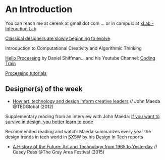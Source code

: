 
# An Introduction
You can reach me at cerenk at gmail dot com
... or in campus: at [xLab - Interaction Lab](http://xlab.yasar.edu.tr)

[Classical designers are slowly beginning to evolve](https://johnmaeda.github.io/#22) 

Introduction to Computational Creativity and Algorithmic Thinking

[Hello Processing](https://hello.processing.org) by Daniel Shiffman... and his Youtube Channel: [Coding Train](https://www.youtube.com/channel/UCvjgXvBlbQiydffZU7m1_aw)

[Processing tutorials](https://www.youtube.com/watch?v=oggIUghKe0I&list=PLrC-HcVNfULZoKXd2PRi1Mcl3IhGrBiLk)


## Designer(s) of the week 
- [How art, technology and design inform creative leaders](https://www.ted.com/talks/john_maeda_how_art_technology_and_design_inform_creative_leaders) // John Maeda @TEDGlobal (2012)

Supplementary reading from an interview with John Maeda: [If you want to survive in design, you better learn to code](https://www.wired.com/2017/03/john-maeda-want-survive-design-better-learn-code/)

Recommended reading and watch: Maeda summarizes every year the design trends in tech world in [SXSW](https://www.sxsw.com) by his [Design In Tech](https://designintech.report) reports

- [A History of the Future: Art and Technology from 1965 to Yesterday](https://www.youtube.com/watch?v=mHox98NFU3o) // Casey Reas @The Gray Area Festival (2015)
